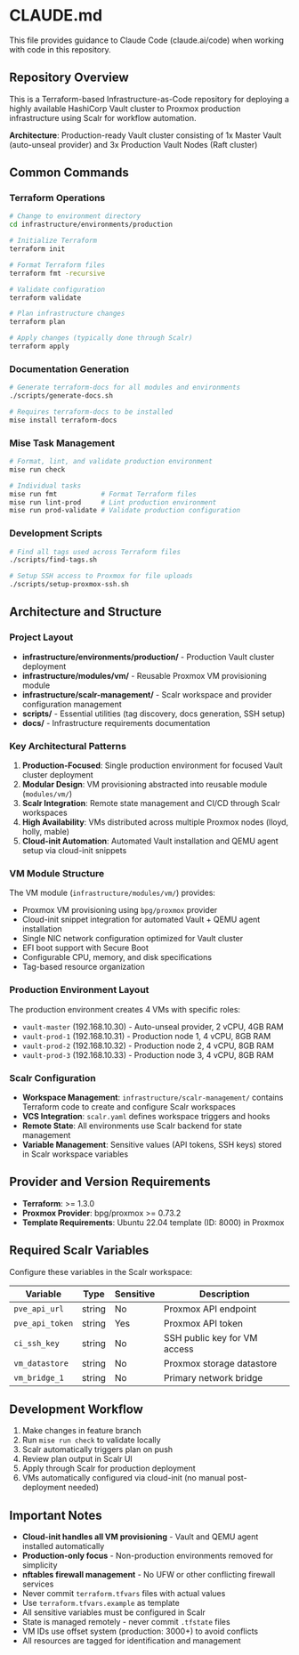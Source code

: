 # CLAUDE.md

This file provides guidance to Claude Code (claude.ai/code) when working
with code in this repository.

## Repository Overview

This is a Terraform-based Infrastructure-as-Code repository for deploying
a highly available HashiCorp Vault cluster to Proxmox production
infrastructure using Scalr for workflow automation.

**Architecture**: Production-ready Vault cluster consisting of 1x Master
Vault (auto-unseal provider) and 3x Production Vault Nodes (Raft cluster)

## Common Commands

### Terraform Operations

```bash
# Change to environment directory
cd infrastructure/environments/production

# Initialize Terraform
terraform init

# Format Terraform files
terraform fmt -recursive

# Validate configuration
terraform validate

# Plan infrastructure changes
terraform plan

# Apply changes (typically done through Scalr)
terraform apply
```

### Documentation Generation

```bash
# Generate terraform-docs for all modules and environments
./scripts/generate-docs.sh

# Requires terraform-docs to be installed
mise install terraform-docs
```

### Mise Task Management

```bash
# Format, lint, and validate production environment
mise run check

# Individual tasks
mise run fmt           # Format Terraform files
mise run lint-prod     # Lint production environment
mise run prod-validate # Validate production configuration
```

### Development Scripts

```bash
# Find all tags used across Terraform files
./scripts/find-tags.sh

# Setup SSH access to Proxmox for file uploads
./scripts/setup-proxmox-ssh.sh
```

## Architecture and Structure

### Project Layout

- **infrastructure/environments/production/** - Production Vault cluster
  deployment
- **infrastructure/modules/vm/** - Reusable Proxmox VM provisioning
  module
- **infrastructure/scalr-management/** - Scalr workspace and provider
  configuration management
- **scripts/** - Essential utilities (tag discovery, docs generation,
  SSH setup)
- **docs/** - Infrastructure requirements documentation

### Key Architectural Patterns

1. **Production-Focused**: Single production environment for focused Vault
   cluster deployment
2. **Modular Design**: VM provisioning abstracted into reusable module
   (`modules/vm/`)
3. **Scalr Integration**: Remote state management and CI/CD through Scalr
   workspaces
4. **High Availability**: VMs distributed across multiple Proxmox nodes
   (lloyd, holly, mable)
5. **Cloud-init Automation**: Automated Vault installation and QEMU agent
   setup via cloud-init snippets

### VM Module Structure

The VM module (`infrastructure/modules/vm/`) provides:

- Proxmox VM provisioning using `bpg/proxmox` provider
- Cloud-init snippet integration for automated Vault + QEMU agent
  installation
- Single NIC network configuration optimized for Vault cluster
- EFI boot support with Secure Boot
- Configurable CPU, memory, and disk specifications
- Tag-based resource organization

### Production Environment Layout

The production environment creates 4 VMs with specific roles:

- `vault-master` (192.168.10.30) - Auto-unseal provider, 2 vCPU, 4GB RAM
- `vault-prod-1` (192.168.10.31) - Production node 1, 4 vCPU, 8GB RAM
- `vault-prod-2` (192.168.10.32) - Production node 2, 4 vCPU, 8GB RAM
- `vault-prod-3` (192.168.10.33) - Production node 3, 4 vCPU, 8GB RAM

### Scalr Configuration

- **Workspace Management**: `infrastructure/scalr-management/` contains
  Terraform code to create and configure Scalr workspaces
- **VCS Integration**: `scalr.yaml` defines workspace triggers and hooks
- **Remote State**: All environments use Scalr backend for state management
- **Variable Management**: Sensitive values (API tokens, SSH keys) stored
  in Scalr workspace variables

## Provider and Version Requirements

- **Terraform**: >= 1.3.0
- **Proxmox Provider**: bpg/proxmox >= 0.73.2
- **Template Requirements**: Ubuntu 22.04 template (ID: 8000) in Proxmox

## Required Scalr Variables

Configure these variables in the Scalr workspace:

| Variable | Type | Sensitive | Description |
|----------|------|-----------|-------------|
| `pve_api_url` | string | No | Proxmox API endpoint |
| `pve_api_token` | string | Yes | Proxmox API token |
| `ci_ssh_key` | string | No | SSH public key for VM access |
| `vm_datastore` | string | No | Proxmox storage datastore |
| `vm_bridge_1` | string | No | Primary network bridge |

## Development Workflow

1. Make changes in feature branch
2. Run `mise run check` to validate locally
3. Scalr automatically triggers plan on push
4. Review plan output in Scalr UI
5. Apply through Scalr for production deployment
6. VMs automatically configured via cloud-init (no manual post-deployment needed)

## Important Notes

- **Cloud-init handles all VM provisioning** - Vault and QEMU agent installed automatically
- **Production-only focus** - Non-production environments removed for simplicity
- **nftables firewall management** - No UFW or other conflicting firewall services
- Never commit `terraform.tfvars` files with actual values
- Use `terraform.tfvars.example` as template
- All sensitive variables must be configured in Scalr
- State is managed remotely - never commit `.tfstate` files
- VM IDs use offset system (production: 3000+) to avoid conflicts
- All resources are tagged for identification and management
